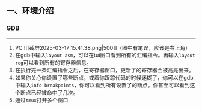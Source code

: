
## 一、环境介绍
###  GDB
---
1. PC
   ![[截屏2025-03-17 15.41.38.png|500]]（图中有笔误，应该是右上角）
2. 在gdb中输入`layout asm`，可以在tui窗口看到所有的汇编指令。再输入`layout reg`可以看到所有的寄存器信息。
3. 在执行完一条汇编指令之后，在寄存器窗口，更新了的寄存器会被高亮出来。
4. 如果你关心你设置了哪些断点，或着你跟踪代码的时候迷糊了，你可以在gdb中输入`info breakpoints`，你可以看到所有设置了的断点。你甚至可以看到这个断点已经被命中了几次。
5. 通过`tmux`打开多个窗口